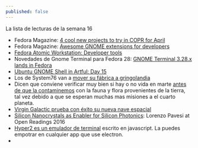 ```yaml
---
published: false
---
```

La lista de lecturas de la semana 16


- Fedora Magazine: [4 cool new projects to try in COPR for April](https://fedoramagazine.org/4-try-copr-april-2018/)
- Fedora Magazine: [Awesome GNOME extensions for developers](https://fedoramagazine.org/awesome-gnome-extensions-developers/)
- [Fedora Atomic Workstation: Developer tools](https://blogs.gnome.org/mclasen/2018/04/16/fedora-atomic-workstation-developer-tools/)
- Novedades de Gnome Terminal para Fedora 28: [GNOME Terminal 3.28.x lands in Fedora](https://debarshiray.wordpress.com/2018/04/16/gnome-terminal-3-28-x-lands-in-fedora/)
- [Ubuntu GNOME Shell in Artful: Day 15](https://didrocks.fr/2017/10/16/ubuntu-gnome-shell-in-artful-day-15/)
- Los de System76 van a [mover su fábrica a gringolandia](https://opensource.com/article/18/4/system76-us-manufacturing-plant)
- Dicen que conviene verificar muy bien si hay o no vida en marte [antes de que la contaminemos](https://www.zmescience.com/science/news-science/life-on-mars-contamination-16042018/) con la fauna y flora provenientes de la tierra, tal vez debido a que se esperan muchas mas misiones a el cuarto planeta.
- [Virgin Galactic prueba con éxito su nueva nave espacial](https://www.playgroundmag.net/comunidad/virgin-galactic-nave-espacial_28935170.html)
- [Silicon Nanocrystals as Enabler for Silicon Photonics](https://www.youtube.com/watch?v=oYeIxJs2RLg): Lorenzo Pavesi at Open Readings 2016
- [Hyper2 es un emulador de terminal](https://zeit.co/blog/hyper2) escrito en javascript. La puedes empotrar en cualquier app que use electron. 
- 